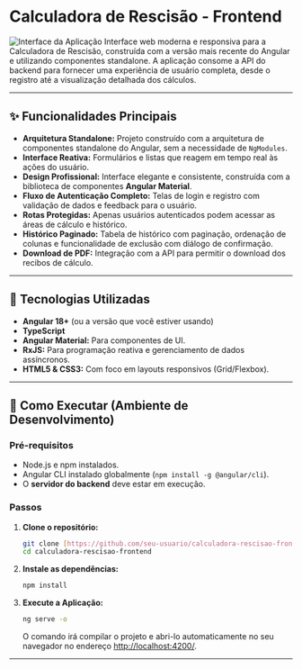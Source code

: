 # Calculadora de Rescisão - Frontend

![Interface da Aplicação](https://i.imgur.com/c986bc.png) Interface web moderna e responsiva para a Calculadora de Rescisão, construída com a versão mais recente do Angular e utilizando componentes standalone. A aplicação consome a API do backend para fornecer uma experiência de usuário completa, desde o registro até a visualização detalhada dos cálculos.

---

## ✨ Funcionalidades Principais

* **Arquitetura Standalone:** Projeto construído com a arquitetura de componentes standalone do Angular, sem a necessidade de `NgModules`.
* **Interface Reativa:** Formulários e listas que reagem em tempo real às ações do usuário.
* **Design Profissional:** Interface elegante e consistente, construída com a biblioteca de componentes **Angular Material**.
* **Fluxo de Autenticação Completo:** Telas de login e registro com validação de dados e feedback para o usuário.
* **Rotas Protegidas:** Apenas usuários autenticados podem acessar as áreas de cálculo e histórico.
* **Histórico Paginado:** Tabela de histórico com paginação, ordenação de colunas e funcionalidade de exclusão com diálogo de confirmação.
* **Download de PDF:** Integração com a API para permitir o download dos recibos de cálculo.

---

## 🚀 Tecnologias Utilizadas

* **Angular 18+** (ou a versão que você estiver usando)
* **TypeScript**
* **Angular Material:** Para componentes de UI.
* **RxJS:** Para programação reativa e gerenciamento de dados assíncronos.
* **HTML5 & CSS3:** Com foco em layouts responsivos (Grid/Flexbox).

---

## 🏁 Como Executar (Ambiente de Desenvolvimento)

### Pré-requisitos

* Node.js e npm instalados.
* Angular CLI instalado globalmente (`npm install -g @angular/cli`).
* O **servidor do backend** deve estar em execução.

### Passos

1.  **Clone o repositório:**
    ```bash
    git clone [https://github.com/seu-usuario/calculadora-rescisao-frontend.git](https://github.com/seu-usuario/calculadora-rescisao-frontend.git)
    cd calculadora-rescisao-frontend
    ```

2.  **Instale as dependências:**
    ```bash
    npm install
    ```

3.  **Execute a Aplicação:**
    ```bash
    ng serve -o
    ```
    O comando irá compilar o projeto e abri-lo automaticamente no seu navegador no endereço [http://localhost:4200/](http://localhost:4200/).

---
